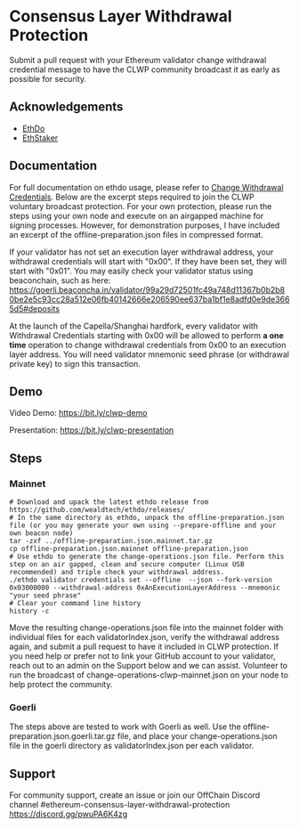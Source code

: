 
# Consensus Layer Withdrawal Protection

Submit a pull request with your Ethereum validator change withdrawal credential message to have the CLWP community broadcast it as early as possible for security.

## Acknowledgements

 - [EthDo](https://github.com/wealdtech/ethdo)
 - [EthStaker](https://ethstaker.cc/)

## Documentation

For full documentation on ethdo usage, please refer to [Change Withdrawal Credentials](https://github.com/wealdtech/ethdo/blob/master/docs/changingwithdrawalcredentials.md). Below are the excerpt steps required to join the CLWP voluntary broadcast protection. For your own protection, please run the steps using your own node and execute on an airgapped machine for signing processes. However, for demonstration purposes, I have included an excerpt of the offline-preparation.json files in compressed format.

If your validator has not set an execution layer withdrawal address, your withdrawal credentials will start with "0x00". If they have been set, they will start with "0x01". You may easily check your validator status using beaconchain, such as here:
https://goerli.beaconcha.in/validator/99a29d72501fc49a748d11367b0b2b80be2e5c93cc28a512e06fb40142666e206590ee637ba1bf1e8adfd0e9de3665d5#deposits

At the launch of the Capella/Shanghai hardfork, every validator with Withdrawal Credentials starting with 0x00 will be allowed to perform **a one time** operation to change withdrawal credentials from 0x00 to an execution layer address. You will need validator mnemonic seed phrase (or withdrawal private key) to sign this transaction.

## Demo

Video Demo: https://bit.ly/clwp-demo

Presentation: https://bit.ly/clwp-presentation

## Steps

### Mainnet
```
# Download and upack the latest ethdo release from https://github.com/wealdtech/ethdo/releases/
# In the same directory as ethdo, unpack the offline-preparation.json file (or you may generate your own using --prepare-offline and your own beacon node)
tar -zxf ../offline-preparation.json.mainnet.tar.gz
cp offline-preparation.json.mainnet offline-preparation.json
# Use ethdo to generate the change-operations.json file. Perform this step on an air gapped, clean and secure computer (Linux USB recommended) and triple check your withdrawal address.
./ethdo validator credentials set --offline  --json --fork-version 0x03000000 --withdrawal-address 0xAnExecutionLayerAddress --mnemonic "your seed phrase"
# Clear your command line history
history -c 
```
Move the resulting change-operations.json file into the mainnet folder with individual files for each validatorIndex.json, verify the withdrawal address again, and submit a pull request to have it included in CLWP protection. If you need help or prefer not to link your GitHub account to your validator, reach out to an admin on the Support below and we can assist. 
Volunteer to run the broadcast of change-operations-clwp-mainnet.json on your node to help protect the community.  

### Goerli
The steps above are tested to work with Goerli as well. Use the offline-preparation.json.goerli.tar.gz file, and place your change-operations.json file in the goerli directory as validatorIndex.json per each validator. 


## Support

For community support, create an issue or join our OffChain Discord channel #ethereum-consensus-layer-withdrawal-protection https://discord.gg/pwuPA6K4zg


